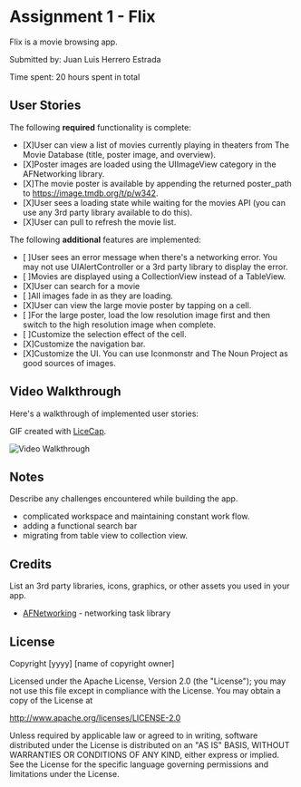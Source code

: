 # Assignment 1 - Flix

Flix is a movie browsing app.

Submitted by: Juan Luis Herrero Estrada

Time spent: 20 hours spent in total

## User Stories

The following **required** functionality is complete:


* [X]User can view a list of movies currently playing in theaters from The Movie Database (title, poster image, and overview).
* [X]Poster images are loaded using the UIImageView category in the    AFNetworking library.
* [X]The movie poster is available by appending the returned poster_path to https://image.tmdb.org/t/p/w342.
* [X]User sees a loading state while waiting for the movies API (you can use any 3rd party library available to do this).
* [X]User can pull to refresh the movie list.


The following **additional** features are implemented:

* [ ]User sees an error message when there's a networking error. You may not use UIAlertController or a 3rd party library to display the error.
* [ ]Movies are displayed using a CollectionView instead of a TableView.
* [X]User can search for a movie
* [ ]All images fade in as they are loading. 
* [X]User can view the large movie poster by tapping on a cell.
* [ ]For the large poster, load the low resolution image first and then switch to the high resolution image when complete. 
* [ ]Customize the selection effect of the cell.
* [X]Customize the navigation bar.
* [X]Customize the UI. You can use Iconmonstr and The Noun Project as good sources of images.


## Video Walkthrough

Here's a walkthrough of implemented user stories:

GIF created with [LiceCap](http://www.cockos.com/licecap/).

<img src='http://i.imgur.com/2oA45ry.gif' title='Video Walkthrough' width='' alt='Video Walkthrough' />


## Notes

Describe any challenges encountered while building the app.
* complicated workspace and maintaining constant work flow.
* adding a functional search bar
* migrating from table view to collection view.

## Credits

List an 3rd party libraries, icons, graphics, or other assets you used in your app.

- [AFNetworking](https://github.com/AFNetworking/AFNetworking) - networking task library


## License

Copyright [yyyy] [name of copyright owner]

Licensed under the Apache License, Version 2.0 (the "License");
you may not use this file except in compliance with the License.
You may obtain a copy of the License at

http://www.apache.org/licenses/LICENSE-2.0

Unless required by applicable law or agreed to in writing, software
distributed under the License is distributed on an "AS IS" BASIS,
WITHOUT WARRANTIES OR CONDITIONS OF ANY KIND, either express or implied.
See the License for the specific language governing permissions and
limitations under the License.
